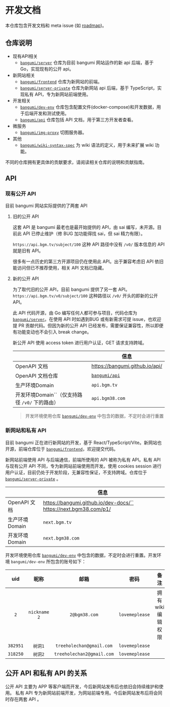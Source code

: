 # 开发文档

本仓库包含开发文档和 meta issue (如 [roadmap](https://github.com/bangumi/dev-docs/issues/1))。

## 仓库说明

- 现有API相关
  - [`bangumi/server`](https://github.com/bangumi/server) 仓库为目前 bangumi 网站运作的新 api 后端，基于 Go，实现现有的公开 api。
- 新网站相关
  - [`bangumi/frontend`](https://github.com/bangumi/frontend) 仓库为新网站的前端。
  - [`bangumi/server-private`](https://github.com/bangumi/server-private) 仓库为新网站 api 后端，基于 TypeScript，实现私有 API，专为新网站前端使用。
- 开发相关
  - [`bangumi/dev-env`](https://github.com/bangumi/dev-env) 仓库包含配置文件(docker-compose)和开发数据，用于后端开发和测试使用。
  - [`bangumi/api`](https://github.com/bangumi/api) 仓库包括 API 文档，用于第三方开发者查看。
- 微服务
  - [`bangumi/img-proxy`](https://github.com/bangumi/img-proxy) 切图服务器。
- 其他
  - [`bangumi/wiki-syntax-spec`](https://github.com/bangumi/wiki-syntax-spec) 为 wiki 语法的定义，用于未来扩展 wiki 功能。

不同的仓库拥有更具体的贡献要求，请阅读相关仓库的说明和贡献指南。

## API

### 现有公开 API

目前 bangumi 网站实际提供的了两套 API

1. 旧的公开 API

   这套 API 是 bangumi 最老也是最开始提供的 API，由 sai 编写，未开源。目前此 API 已停止维护（修 BUG 加功能得找 sai，但 sai 精力有限）。

   `https://api.bgm.tv/subject/100` 这种 API 路径中没有 `/v0/` 版本信息的 API 就是旧有 API。

   很多有一点历史的第三方开源项目仍在使用此 API。出于兼容考虑旧 API 依旧能访问但已不推荐使用，相关 API 文档已隐藏。
2. 新的公开 API

   为了取代旧的公开 API，目前 bangumi 提供了另一套 API。`https://api.bgm.tv/v0/subject/100` 这种路径以 `/v0/` 开头的即新的公开API。

   此 API 代码开源，由 Go 编写任何人都可参与项目，代码仓库为 [`bangumi/server`](https://github.com/bangumi/server)。在使用 API 时如遇到BUG 或有新需求可提 issue，也欢迎提 PR 贡献代码。但因为新的公开 API 已经发布，需要保证兼容性，所以即便有功能变动也不会引入 break change。

   新公开 API 使用 access token 进行用户认证，GET 请求支持跨域。

   |                                                  | 信息                                           |
   | ------------------------------------------------ | ---------------------------------------------- |
   | OpenAPI 文档                                     | https://bangumi.github.io/api/                 |
   | OpenAPI 文档仓库                                 | [`bangumi/api`](https://github.com/bangumi/api) |
   | 生产环境Domain                                   | `api.bgm.tv`                                 |
   | 开发环境Domain``（仅支持路径 `/v0/` 下的路由） | `api.bgm38.com`                              |


   > 开发环境使用仓库 [`bangumi/dev-env`](https://github.com/bangumi/dev-env) 中包含的数据，不定时会进行重置
   >

### 新网站和私有 API

目前 bangumi 正在进行新网站的开发，基于 React/TypeScript/Vite。新网站也开源，前端仓库位于 [`bangumi/frontend`](https://github.com/bangumi/frontend)，欢迎提交代码。

新网站前端使用 API 与后端通信，前端所使用的 API 被称为私有 API。私有 API 与现有公开 API 不同，专为新网站前端使用而开发。使用 cookies session 进行用户认证，目前仍处于开发阶段，无兼容性保证，不支持跨域。仓库位于 [`bangumi/server-private`](https://github.com/bangumi/server-private) 。

|                | 信息                                                                    |
| -------------- | ----------------------------------------------------------------------- |
| OpenAPI 文档   | https://bangumi.github.io/dev-docs/`` https://next.bgm38.com/p1/ |
| 生产环境Domain | `next.bgm.tv`                                                         |
| 开发环境Domain | `next.bgm38.com`                                                      |

开发环境使用仓库 [`bangumi/dev-env`](https://github.com/bangumi/dev-env) 中包含的数据，不定时会进行重置。开发环境 `bangumi/dev-env` 所包含的账号如下：

|    uid    |      昵称      |            邮箱            |       密码       |        备注        |
| :--------: | :------------: | :-------------------------: | :--------------: | :----------------: |
|   `2`   | `nickname 2` |       `2@bgm38.com`       | `lovemeplease` | 拥有 wiki 编辑权限 |
| `382951` |   `树洞1`   | `treeholechan@gmail.com` | `lovemeplease` |                    |
| `318250` |   `树洞2`   | `treeholechan2@gmail.com` | `lovemeplease` |                    |

## 公开 API 和私有 API 的关系

公开 API 主要为 APP 等客户端而开发，今后新网站发布后也依旧会持续维护和使用。 私有 API 专为新网站前端开发，为网站前端专用。今后新网站发布后将会同时存在两套 API 。
